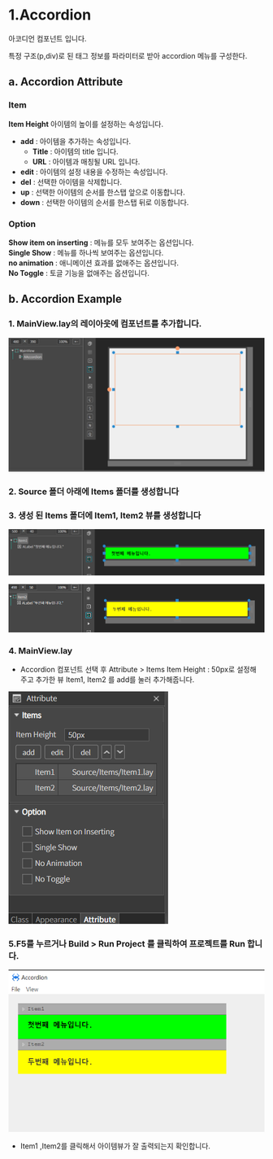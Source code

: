 
# 1.Accordion 
아코디언 컴포넌트 입니다.

특정 구조(p,div)로 된 태그 정보를 파라미터로 받아 accordion 메뉴를 구성한다.

## a. Accordion Attribute

### **Item**<br>

**Item Height** 아이템의 높이를 설정하는 속성입니다.
* **add** : 아이템을 추가하는 속성입니다.<br>
  * **Title** : 아이템의 title 입니다.<br>
  * **URL**  :  아이템과 매칭될 URL 입니다.<br>
* **edit**  : 아이템의 설정 내용을 수정하는 속성입니다.<br>
* **del**  : 선택한 아이템을 삭제합니다.<br>
* **up**  : 선택한 아이템의 순서를 한스탭 앞으로 이동합니다.<br>
* **down**  : 선택한 아이템의 순서를 한스탭 뒤로 이동합니다.<br>

### **Option**<br>
**Show item on inserting**  : 메뉴를 모두 보여주는 옵션입니다.<br> 
**Single Show**  : 메뉴를 하나씩 보여주는 옵션입니다.<br> 
**no animation**  : 애니메이션 효과를 없애주는 옵션입니다.<br> 
**No Toggle**   : 토글 기능을 없애주는 옵션입니다.<br> 


## b. Accordion Example

### 1. MainView.lay의 레이아웃에 컴포넌트를 추가합니다.<br>

<img src="./img/Accordion05.png"><br>

### 2. Source 폴더 아래에 Items 폴더를 생성합니다 <br>
### 3. 생성 된 Items 폴더에 Item1, Item2 뷰를 생성합니다<br>

<img src="./img/Accordion01.png"><br>

<img src="./img/Accordion02.png"><br>


### 4. MainView.lay 
 * Accordion 컴포넌트 선택 후 Attribute > Items Item Height : 50px로 설정해 주고 
추가한 뷰 Item1, Item2 를 add를 눌러 추가해줍니다.

<img src="./img/Accordion03.png"><br>



### 5.F5를 누르거나 Build > Run Project 를 클릭하여 프로젝트를 Run 합니다.

<img src="./img/Accordion04.png" ><br>

 * Item1 ,Item2를 클릭해서 아이템뷰가 잘 출력되는지 확인합니다.

